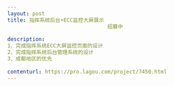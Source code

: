 ```yaml
---                
layout: post       
title: 指挥系统后台+ECC监控大屏展示
                                招募中
           
description: 
1、完成指挥系统ECC大屏监控页面的设计
2、完成指挥系统后台管理系统的设计
3、成都地区的优先
     
contenturl: https://pro.lagou.com/project/7450.html      
---                 
```

